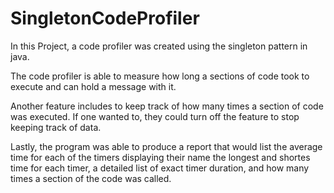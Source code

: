 # SingletonCodeProfiler
In this Project, a code profiler was created using the singleton pattern in java.

The code profiler is able to measure how long a sections of code took to execute and can hold a message with it.

Another feature includes to keep track of how many times a section of code was executed. If one wanted to, they could turn off the feature to stop keeping track of data.

Lastly, the program was able to produce a report that would list the average time for each of the timers displaying their name the longest and shortes time for each timer, a detailed list of exact timer duration, and how many times a section of the code was called.



